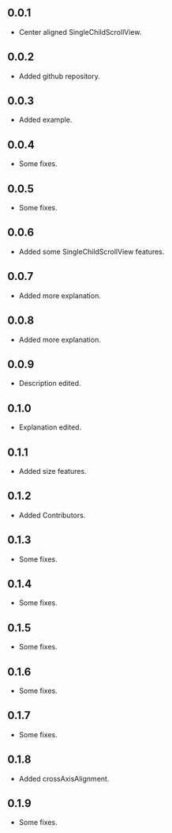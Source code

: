 ## 0.0.1

* Center aligned SingleChildScrollView.

## 0.0.2

* Added github repository.

## 0.0.3

* Added example.

## 0.0.4

* Some fixes.

## 0.0.5

* Some fixes.

## 0.0.6

* Added some SingleChildScrollView features.

## 0.0.7

* Added more explanation.

## 0.0.8

* Added more explanation.

## 0.0.9

* Description edited.

## 0.1.0

* Explanation edited.

## 0.1.1

* Added size features.

## 0.1.2

* Added Contributors.

## 0.1.3

* Some fixes.

## 0.1.4

* Some fixes.

## 0.1.5

* Some fixes.

## 0.1.6

* Some fixes.

## 0.1.7

* Some fixes.

## 0.1.8

* Added crossAxisAlignment.

## 0.1.9

* Some fixes.